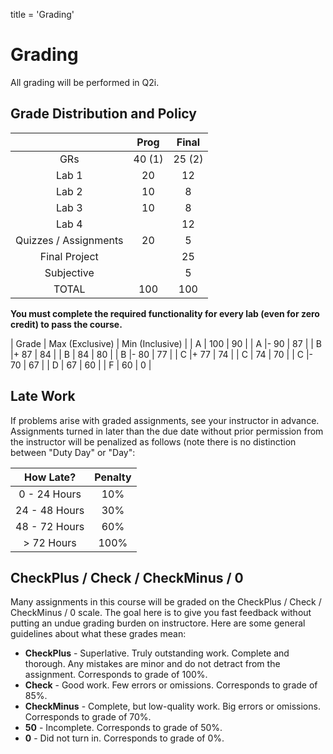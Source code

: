 title = 'Grading'

# Grading 

All grading will be performed in Q2i.

## Grade Distribution and Policy

| | Prog | Final |
| :-: | :-: | :-: |
| GRs | 40 (1) | 25 (2) |
| Lab 1 | 20 | 12 |
| Lab 2 | 10 | 8 |
| Lab 3 | 10 | 8 |
| Lab 4 | | 12 |
| Quizzes / Assignments | 20 | 5 |
| Final Project | | 25 |
| Subjective | | 5 |
| TOTAL | 100 | 100 |

**You must complete the required functionality for every lab (even for zero credit) to pass the course.**

| Grade | Max (Exclusive) | Min (Inclusive) |
| A | 100 | 90 |
| A |- 90 | 87 |
| B |+ 87 | 84 |
| B | 84 | 80 |
| B |- 80 | 77 |
| C |+ 77 | 74 |
| C | 74 | 70 |
| C |- 70 | 67 |
| D | 67 | 60 |
| F | 60 | 0 |

## Late Work

If problems arise with graded assignments, see your instructor in advance.  Assignments turned in later than the due date without prior permission from the instructor will be penalized as follows (note there is no distinction between "Duty Day" or "Day":

| How Late? | Penalty |
| :-: | :-: |
| 0 - 24 Hours | 10% |
| 24 - 48 Hours | 30% |
| 48 - 72 Hours | 60% |
| > 72 Hours | 100% |

## CheckPlus / Check / CheckMinus / 0

Many assignments in this course will be graded on the CheckPlus / Check / CheckMinus / 0 scale.  The goal here is to give you fast feedback without putting an undue grading burden on instructore.  Here are some general guidelines about what these grades mean:

- **CheckPlus** - Superlative.  Truly outstanding work.  Complete and thorough.  Any mistakes are minor and do not detract from the assignment.  Corresponds to grade of 100%.
- **Check** - Good work.  Few errors or omissions.  Corresponds to grade of 85%.
- **CheckMinus** - Complete, but low-quality work.  Big errors or omissions.  Corresponds to grade of 70%.
- **50** - Incomplete.  Corresponds to grade of 50%.
- **0** - Did not turn in.  Corresponds to grade of 0%.
